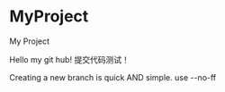 # MyProject
My Project

Hello my git hub!
提交代码测试！


Creating a new branch is quick AND simple.
use --no-ff 

